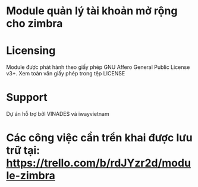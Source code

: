 # Module quản lý tài khoản mở rộng cho zimbra

# Licensing
Module được phát hành theo giấy phép GNU Affero General Public License v3+. Xem toàn văn giấy phép trong tệp LICENSE

# Support
Dự án hỗ trợ bởi VINADES và iwayvietnam

# Các công việc cần trển khai được lưu trữ tại: https://trello.com/b/rdJYzr2d/module-zimbra
